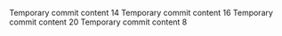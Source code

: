 Temporary commit content 14
Temporary commit content 16
Temporary commit content 20
Temporary commit content 8
